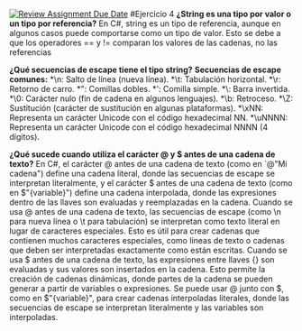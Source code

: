 [![Review Assignment Due Date](https://classroom.github.com/assets/deadline-readme-button-22041afd0340ce965d47ae6ef1cefeee28c7c493a6346c4f15d667ab976d596c.svg)](https://classroom.github.com/a/24pP-Pw_)
#Ejercicio 4
**¿String es una tipo por valor o un tipo por referencia?**
En C#, string es un tipo de referencia, aunque en algunos casos puede comportarse como un tipo de valor. Esto se debe a que los operadores == y != comparan los valores de las cadenas, no las referencias

**¿Qué secuencias de escape tiene el tipo string?**
**Secuencias de escape comunes:**
*\n: Salto de línea (nueva línea).
*\t: Tabulación horizontal.
*\r: Retorno de carro.
*\": Comillas dobles.
*\': Comilla simple.
*\\: Barra invertida.
*\0: Carácter nulo (fin de cadena en algunos lenguajes).
*\b: Retroceso.
*\Z: Sustitución (carácter de sustitución en algunas plataformas).
*\xNN: Representa un carácter Unicode con el código hexadecimal NN.
*\uNNNN: Representa un carácter Unicode con el código hexadecimal NNNN (4 dígitos). 

**¿Qué sucede cuando utiliza el carácter @ y $ antes de una cadena de texto?**
En C#, el carácter @ antes de una cadena de texto (como en `@"Mi cadena") define una cadena literal, donde las secuencias de escape se interpretan literalmente, y el carácter $ antes de una cadena de texto (como en $"{variable}") define una cadena interpolada, donde las expresiones dentro de las llaves son evaluadas y reemplazadas en la cadena. 
Cuando se usa @ antes de una cadena de texto, las secuencias de escape (como \n para nueva línea o \t para tabulación) se interpretan como texto literal en lugar de caracteres especiales.
Esto es útil para crear cadenas que contienen muchos caracteres especiales, como líneas de texto o cadenas que deben ser interpretadas exactamente como están escritas. 
Cuando se usa $ antes de una cadena de texto, las expresiones entre llaves {} son evaluadas y sus valores son insertados en la cadena.
Esto permite la creación de cadenas dinámicas, donde partes de la cadena se pueden generar a partir de variables o expresiones.
Se puede usar @ junto con $, como en $\"{variable}", para crear cadenas interpoladas literales, donde las secuencias de escape se interpretan literalmente y las variables son interpoladas. 
